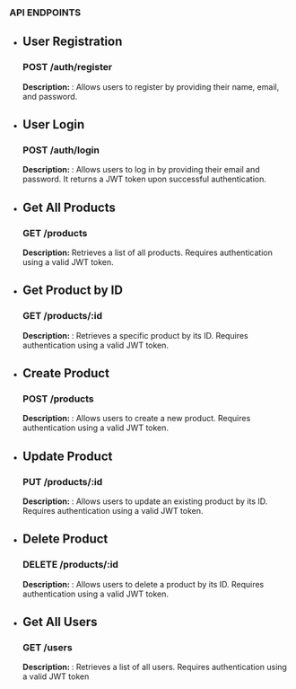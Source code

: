 ### API ENDPOINTS 

 * ## User Registration
    ###  POST /auth/register
    <b> Description: </b> : Allows users to register by providing their name, email, and password.


* ## User Login
    ### POST /auth/login
    <b> Description: </b> : Allows users to log in by providing their email and password. It returns a JWT token upon successful authentication.

* ## Get All Products
    ### GET /products
    <b> Description: </b> Retrieves a list of all products. Requires authentication using a valid JWT token.

* ## Get Product by ID
    ### GET /products/:id
    <b> Description: </b> : Retrieves a specific product by its ID. Requires authentication using a valid JWT token.

* ## Create Product
    ### POST /products
    <b> Description: </b> : Allows users to create a new product. Requires authentication using a valid JWT token.

* ## Update Product
    ### PUT /products/:id
    <b> Description: </b> : Allows users to update an existing product by its ID. Requires authentication using a valid JWT token.

* ## Delete Product
    ### DELETE /products/:id
    <b> Description: </b> : Allows users to delete a product by its ID. Requires authentication using a valid JWT token.

* ## Get All Users
    ### GET /users
    <b> Description: </b> : Retrieves a list of all users. Requires authentication using a valid JWT token